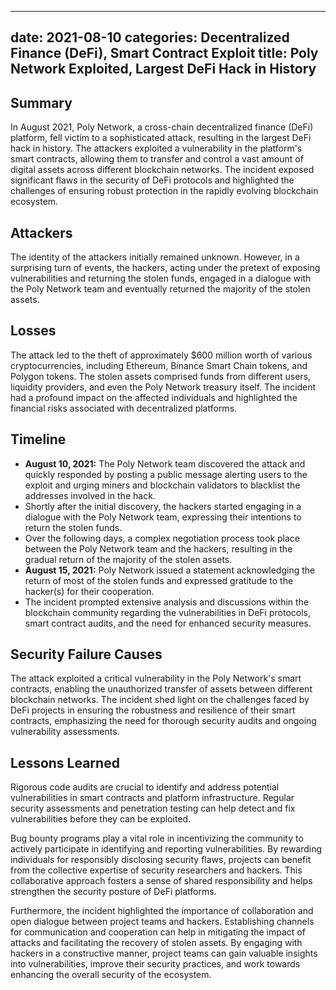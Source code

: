 
---
date: 2021-08-10
categories: Decentralized Finance (DeFi), Smart Contract Exploit
title: Poly Network Exploited, Largest DeFi Hack in History
---


## Summary

In August 2021, Poly Network, a cross-chain decentralized finance (DeFi) platform, fell victim to a sophisticated attack, resulting in the largest DeFi hack in history. The attackers exploited a vulnerability in the platform's smart contracts, allowing them to transfer and control a vast amount of digital assets across different blockchain networks. The incident exposed significant flaws in the security of DeFi protocols and highlighted the challenges of ensuring robust protection in the rapidly evolving blockchain ecosystem.

## Attackers

The identity of the attackers initially remained unknown. However, in a surprising turn of events, the hackers, acting under the pretext of exposing vulnerabilities and returning the stolen funds, engaged in a dialogue with the Poly Network team and eventually returned the majority of the stolen assets.

## Losses

The attack led to the theft of approximately $600 million worth of various cryptocurrencies, including Ethereum, Binance Smart Chain tokens, and Polygon tokens. The stolen assets comprised funds from different users, liquidity providers, and even the Poly Network treasury itself. The incident had a profound impact on the affected individuals and highlighted the financial risks associated with decentralized platforms.

## Timeline

- **August 10, 2021:** The Poly Network team discovered the attack and quickly responded by posting a public message alerting users to the exploit and urging miners and blockchain validators to blacklist the addresses involved in the hack.
- Shortly after the initial discovery, the hackers started engaging in a dialogue with the Poly Network team, expressing their intentions to return the stolen funds.
- Over the following days, a complex negotiation process took place between the Poly Network team and the hackers, resulting in the gradual return of the majority of the stolen assets.
- **August 15, 2021:** Poly Network issued a statement acknowledging the return of most of the stolen funds and expressed gratitude to the hacker(s) for their cooperation.
- The incident prompted extensive analysis and discussions within the blockchain community regarding the vulnerabilities in DeFi protocols, smart contract audits, and the need for enhanced security measures.

## Security Failure Causes

The attack exploited a critical vulnerability in the Poly Network's smart contracts, enabling the unauthorized transfer of assets between different blockchain networks. The incident shed light on the challenges faced by DeFi projects in ensuring the robustness and resilience of their smart contracts, emphasizing the need for thorough security audits and ongoing vulnerability assessments.

## Lessons Learned

Rigorous code audits are crucial to identify and address potential vulnerabilities in smart contracts and platform infrastructure. Regular security assessments and penetration testing can help detect and fix vulnerabilities before they can be exploited.

Bug bounty programs play a vital role in incentivizing the community to actively participate in identifying and reporting vulnerabilities. By rewarding individuals for responsibly disclosing security flaws, projects can benefit from the collective expertise of security researchers and hackers. This collaborative approach fosters a sense of shared responsibility and helps strengthen the security posture of DeFi platforms.

Furthermore, the incident highlighted the importance of collaboration and open dialogue between project teams and hackers. Establishing channels for communication and cooperation can help in mitigating the impact of attacks and facilitating the recovery of stolen assets. By engaging with hackers in a constructive manner, project teams can gain valuable insights into vulnerabilities, improve their security practices, and work towards enhancing the overall security of the ecosystem.
